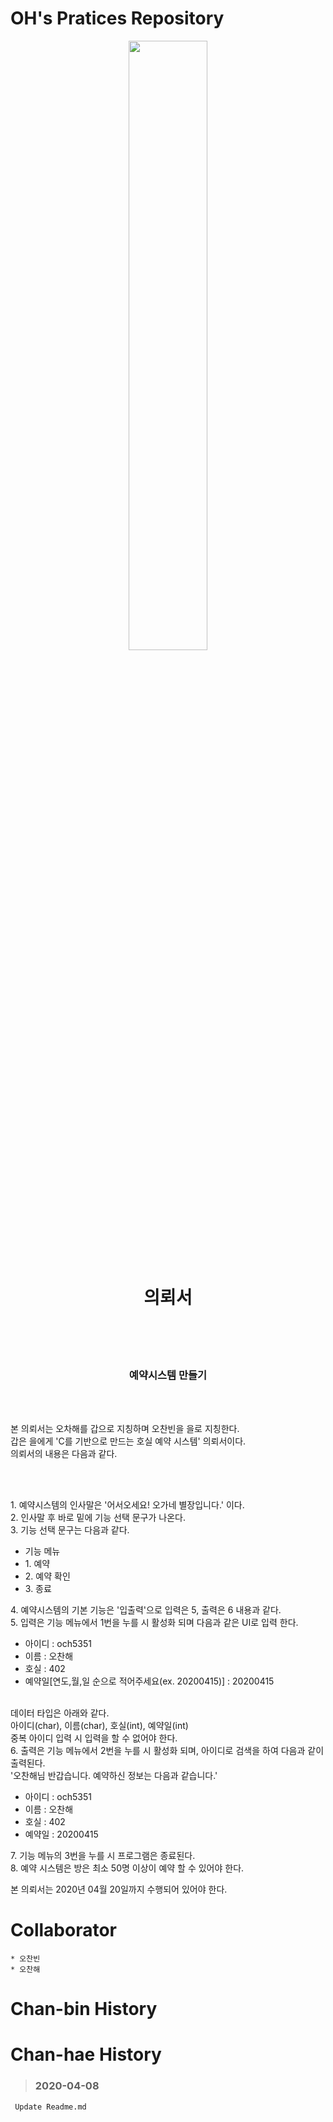 OH's Pratices Repository
===

<p align="center">
<img src="https://user-images.githubusercontent.com/45858414/78417894-df6bfe00-7671-11ea-9e33-dfbc063d73d7.png" width="50%">
</p>


<h1 align="center">
의뢰서
</h1><br><br><br>
<h3 align="center">
예약시스템 만들기
</h3><br><br>
<p>
 본 의뢰서는 오차해를 갑으로 지칭하며 오찬빈을 을로 지칭한다.<br>
갑은 을에게 'C를 기반으로 만드는 호실 예약 시스템' 의뢰서이다.<br>
의뢰서의 내용은 다음과 같다.
</p><br><br><p>
 1. 예약시스템의 인사말은 '어서오세요! 오가네 별장입니다.' 이다.<br>
 2. 인사말 후 바로 밑에 기능 선택 문구가 나온다.<br>
 3. 기능 선택 문구는 다음과 같다.
	<ul>
		<li>기능 메뉴</li>
		<li>1. 예약</li>
		<li>2. 예약 확인</li>
		<li>3. 종료 </li>
	</ul>
 4. 예약시스템의 기본 기능은 '입출력'으로 입력은 5, 출력은 6 내용과 같다.<br>
 5. 입력은 기능 메뉴에서 1번을 누를 시 활성화 되며 다음과 같은 UI로 입력 한다.
	<ul>
		<li>아이디 : och5351 </li>
		<li>이름 : 오찬해</li>
		<li>호실 : 402</li>
		<li>예약일[연도,월,일 순으로 적어주세요(ex. 20200415)] : 20200415 </li>
	</ul><br>
데이터 타입은 아래와 같다.<br>
아이디(char), 이름(char), 호실(int), 예약일(int)<br>
중복 아이디 입력 시 입력을 할 수 없어야 한다.<br>
 6. 출력은 기능 메뉴에서 2번을 누를 시 활성화 되며, 아이디로 검색을 하여 다음과 같이 출력된다.<br>
	'오찬해님 반갑습니다. 예약하신 정보는 다음과 같습니다.'
	<ul>
		<li>아이디 : och5351 </li>
		<li>이름 : 오찬해</li>
		<li>호실 : 402</li>
		<li>예약일 : 20200415 </li>
	</ul>
 7. 기능 메뉴의 3번을 누를 시 프로그램은 종료된다.<br>
 8. 예약 시스템은 방은 최소 50명 이상이 예약 할 수 있어야 한다.

본 의뢰서는 2020년 04월 20일까지 수행되어 있어야 한다.
</p>

Collaborator
=== 
    * 오찬빈
    * 오찬해 

Chan-bin History
===


Chan-hae History
===
> ### 2020-04-08
     Update Readme.md


